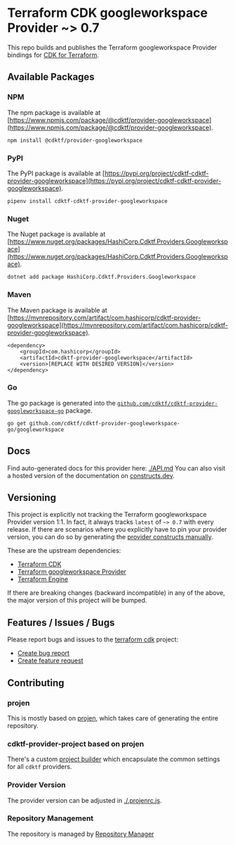 
# Terraform CDK googleworkspace Provider ~> 0.7

This repo builds and publishes the Terraform googleworkspace Provider bindings for [CDK for Terraform](https://cdk.tf).

## Available Packages

### NPM

The npm package is available at [https://www.npmjs.com/package/@cdktf/provider-googleworkspace](https://www.npmjs.com/package/@cdktf/provider-googleworkspace).

`npm install @cdktf/provider-googleworkspace`

### PyPI

The PyPI package is available at [https://pypi.org/project/cdktf-cdktf-provider-googleworkspace](https://pypi.org/project/cdktf-cdktf-provider-googleworkspace).

`pipenv install cdktf-cdktf-provider-googleworkspace`

### Nuget

The Nuget package is available at [https://www.nuget.org/packages/HashiCorp.Cdktf.Providers.Googleworkspace](https://www.nuget.org/packages/HashiCorp.Cdktf.Providers.Googleworkspace).

`dotnet add package HashiCorp.Cdktf.Providers.Googleworkspace`

### Maven

The Maven package is available at [https://mvnrepository.com/artifact/com.hashicorp/cdktf-provider-googleworkspace](https://mvnrepository.com/artifact/com.hashicorp/cdktf-provider-googleworkspace).

```
<dependency>
    <groupId>com.hashicorp</groupId>
    <artifactId>cdktf-provider-googleworkspace</artifactId>
    <version>[REPLACE WITH DESIRED VERSION]</version>
</dependency>
```


### Go

The go package is generated into the [`github.com/cdktf/cdktf-provider-googleworkspace-go`](https://github.com/cdktf/cdktf-provider-googleworkspace-go) package.

`go get github.com/cdktf/cdktf-provider-googleworkspace-go/googleworkspace`

## Docs

Find auto-generated docs for this provider here: [./API.md](./API.md)
You can also visit a hosted version of the documentation on [constructs.dev](https://constructs.dev/packages/@cdktf/provider-googleworkspace).

## Versioning

This project is explicitly not tracking the Terraform googleworkspace Provider version 1:1. In fact, it always tracks `latest` of `~> 0.7` with every release. If there are scenarios where you explicitly have to pin your provider version, you can do so by generating the [provider constructs manually](https://cdk.tf/imports).

These are the upstream dependencies:

- [Terraform CDK](https://cdk.tf)
- [Terraform googleworkspace Provider](https://github.com/terraform-providers/terraform-provider-googleworkspace)
- [Terraform Engine](https://terraform.io)

If there are breaking changes (backward incompatible) in any of the above, the major version of this project will be bumped.

## Features / Issues / Bugs

Please report bugs and issues to the [terraform cdk](https://cdk.tf) project:

- [Create bug report](https://cdk.tf/bug)
- [Create feature request](https://cdk.tf/feature)

## Contributing

### projen

This is mostly based on [projen](https://github.com/eladb/projen), which takes care of generating the entire repository.

### cdktf-provider-project based on projen

There's a custom [project builder](https://github.com/hashicorp/cdktf-provider-project) which encapsulate the common settings for all `cdktf` providers.

### Provider Version

The provider version can be adjusted in [./.projenrc.js](./.projenrc.js).

### Repository Management

The repository is managed by [Repository Manager](https://github.com/hashicorp/cdktf-repository-manager/)
